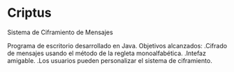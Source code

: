 # Criptus
Sistema de Ciframiento de Mensajes

Programa de escritorio desarrollado en Java.
Objetivos alcanzados:
.Cifrado de mensajes usando el método de la regleta monoalfabética.
.Intefaz amigable.
.Los usuarios pueden personalizar el sistema de ciframiento.
